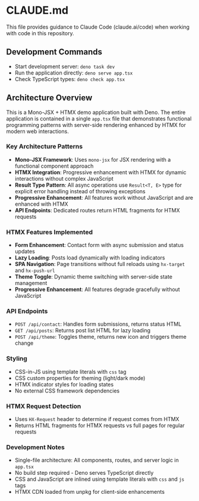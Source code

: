 # CLAUDE.md

This file provides guidance to Claude Code (claude.ai/code) when working with code in this repository.

## Development Commands

- Start development server: `deno task dev`
- Run the application directly: `deno serve app.tsx`
- Check TypeScript types: `deno check app.tsx`

## Architecture Overview

This is a Mono-JSX + HTMX demo application built with Deno. The entire application is contained in a single `app.tsx` file that demonstrates functional programming patterns with server-side rendering enhanced by HTMX for modern web interactions.

### Key Architecture Patterns

- **Mono-JSX Framework**: Uses `mono-jsx` for JSX rendering with a functional component approach
- **HTMX Integration**: Progressive enhancement with HTMX for dynamic interactions without complex JavaScript
- **Result Type Pattern**: All async operations use `Result<T, E>` type for explicit error handling instead of throwing exceptions
- **Progressive Enhancement**: All features work without JavaScript and are enhanced with HTMX
- **API Endpoints**: Dedicated routes return HTML fragments for HTMX requests

### HTMX Features Implemented

- **Form Enhancement**: Contact form with async submission and status updates
- **Lazy Loading**: Posts load dynamically with loading indicators
- **SPA Navigation**: Page transitions without full reloads using `hx-target` and `hx-push-url`
- **Theme Toggle**: Dynamic theme switching with server-side state management
- **Progressive Enhancement**: All features degrade gracefully without JavaScript

### API Endpoints

- `POST /api/contact`: Handles form submissions, returns status HTML
- `GET /api/posts`: Returns post list HTML for lazy loading
- `POST /api/theme`: Toggles theme, returns new icon and triggers theme change

### Styling

- CSS-in-JS using template literals with `css` tag
- CSS custom properties for theming (light/dark mode)
- HTMX indicator styles for loading states
- No external CSS framework dependencies

### HTMX Request Detection

- Uses `HX-Request` header to determine if request comes from HTMX
- Returns HTML fragments for HTMX requests vs full pages for regular requests

### Development Notes

- Single-file architecture: All components, routes, and server logic in `app.tsx`
- No build step required - Deno serves TypeScript directly
- CSS and JavaScript are inlined using template literals with `css` and `js` tags
- HTMX CDN loaded from unpkg for client-side enhancements